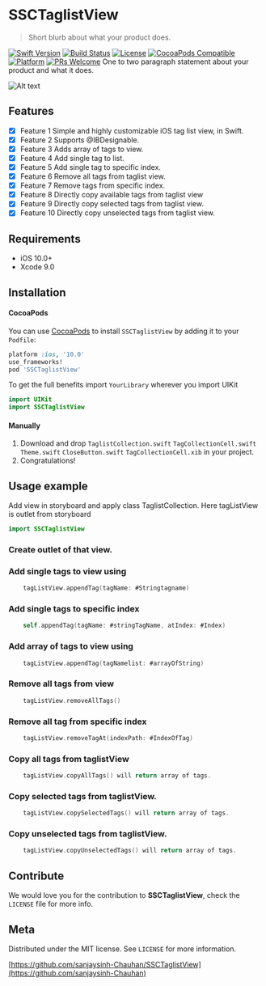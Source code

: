 # SSCTaglistView
> Short blurb about what your product does.

[![Swift Version][swift-image]][swift-url]
[![Build Status][travis-image]][travis-url]
[![License][license-image]][license-url]
[![CocoaPods Compatible](https://img.shields.io/cocoapods/v/EZSwiftExtensions.svg)](https://img.shields.io/cocoapods/v/LFAlertController.svg)  
[![Platform](https://img.shields.io/cocoapods/p/LFAlertController.svg?style=flat)](http://cocoapods.org/pods/LFAlertController)
[![PRs Welcome](https://img.shields.io/badge/PRs-welcome-brightgreen.svg?style=flat-square)](http://makeapullrequest.com)
One to two paragraph statement about your product and what it does.

![Alt text](https://github.com/sanjaysinh-Chauhan/SSCTaglistView/blob/master/ScreenShot.png?raw=true)
## Features

- [x] Feature 1
 Simple and highly customizable iOS tag list view, in Swift.
- [x] Feature 2
 Supports @IBDesignable.
- [x] Feature 3
 Adds array of tags to view.
- [x] Feature 4
 Add single tag to list.
- [x] Feature 5
 Add single tag to specific index.
- [x] Feature 6
 Remove all tags from taglist view.
- [x] Feature 7
 Remove tags from specific index.
- [x] Feature 8
 Directly copy available tags from taglist view
- [x] Feature 9
 Directly copy selected tags from taglist view.
- [x] Feature 10
 Directly copy unselected tags from taglist view.
## Requirements

- iOS 10.0+
- Xcode 9.0

## Installation

#### CocoaPods
You can use [CocoaPods](http://cocoapods.org/) to install `SSCTaglistView` by adding it to your `Podfile`:

```ruby
platform :ios, '10.0'
use_frameworks!
pod 'SSCTaglistView'
```

To get the full benefits import `YourLibrary` wherever you import UIKit

``` swift
import UIKit
import SSCTaglistView
```

#### Manually
1. Download and drop ```TaglistCollection.swift``` ```TagCollectionCell.swift``` ```Theme.swift```  ```CloseButton.swift``` ```TagCollectionCell.xib``` in your project.  
2. Congratulations!  

## Usage example

Add view in storyboard and apply class TaglistCollection. Here tagListView is outlet from storyboard

```swift
import SSCTaglistView
```
### Create outlet of that view. 
### Add single tags to view using 
```swift
    tagListView.appendTag(tagName: #Stringtagname)
```
### Add single tags to specific index 
```swift
    self.appendTag(tagName: #stringTagName, atIndex: #Index)
```    
### Add array of tags to view using 
```swift
    tagListView.appendTag(tagNamelist: #arrayOfString)
```    
### Remove all tags from view
```swift
    tagListView.removeAllTags()
```    
### Remove all tag from specific index
```swift
    tagListView.removeTagAt(indexPath: #IndexOfTag)
```    
### Copy all tags from taglistView
```swift
    tagListView.copyAllTags() will return array of tags.
```    
### Copy selected tags from taglistView.
```swift
    tagListView.copySelectedTags() will return array of tags.
```    
### Copy unselected tags from taglistView.
```swift
    tagListView.copyUnselectedTags() will return array of tags.
```


## Contribute

We would love you for the contribution to **SSCTaglistView**, check the ``LICENSE`` file for more info.

## Meta

Distributed under the MIT license. See ``LICENSE`` for more information.

[https://github.com/sanjaysinh-Chauhan/SSCTaglistView](https://github.com/sanjaysinh-Chauhan)

[swift-image]:https://img.shields.io/badge/swift-4.0-orange.svg
[swift-url]: https://swift.org/
[license-image]: https://img.shields.io/badge/License-MIT-blue.svg
[license-url]: LICENSE
[travis-image]: https://img.shields.io/travis/dbader/node-datadog-metrics/master.svg?style=flat-square
[travis-url]: https://travis-ci.org/dbader/node-datadog-metrics
[codebeat-image]: https://codebeat.co/badges/c19b47ea-2f9d-45df-8458-b2d952fe9dad
[codebeat-url]: https://codebeat.co/projects/github-com-vsouza-awesomeios-com

